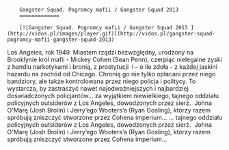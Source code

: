 
        Gangster Squad. Pogromcy mafii / Gangster Squad 2013 
        =============
        
        [![Gangster Squad. Pogromcy mafii / Gangster Squad 2013 ](http://vidos.pl/images/player.gif)](http://vidos.pl/gangster-squad-pogromcy-mafii-gangster-squad-2013)
        
        
 Los Angeles, rok 1949. Miastem rządzi bezwzględny, urodzony na Brooklynie król mafii - Mickey Cohen (Sean Penn), czerpiąc nielegalne zyski z handlu narkotykami i bronią, z prostytucji  i – o ile zdoła - z każdej jaskini hazardu na zachód od Chicago. Chronią go nie tylko opłacani przez niego bandziory, ale także kontrolowana przez niego policja i politycy. To wystarcza, by zastraszyć nawet najodważniejszych i najbardziej doświadczonych policjantów… za wyjątkiem niewielkiego, tajnego oddziału policyjnych outsiderów z Los Angeles, dowodzonych przez sierż.  Johna O'Marę (Josh Brolin) i Jerry’ego Wooters’a (Ryan Gosling), którzy razem spróbują zniszczyć stworzone przez Cohena imperium…  ... tajnego oddziału policyjnych outsiderów z Los Angeles, dowodzonych przez sierż.  Johna O'Marę (Josh Brolin) i Jerry’ego Wooters’a (Ryan Gosling), którzy razem spróbują zniszczyć stworzone przez Cohena imperium…
    